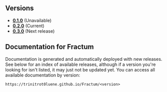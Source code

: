 ## Versions
- [**0.1.0**](#) (Unavailable)
- [**0.2.0**](https://trinitrot0luene.github.io/Fractum/0.2.0) (Current)
- [**0.3.0**](#) (Next release)

## Documentation for Fractum

Documentation is generated and automatically deployed with new releases. See below for an index of available releases, although if a version you're looking for isn't listed, it may just not be updated yet. You can access all available documentation by version:
```
https://trinitrot0luene.github.io/Fractum/<version>
```
